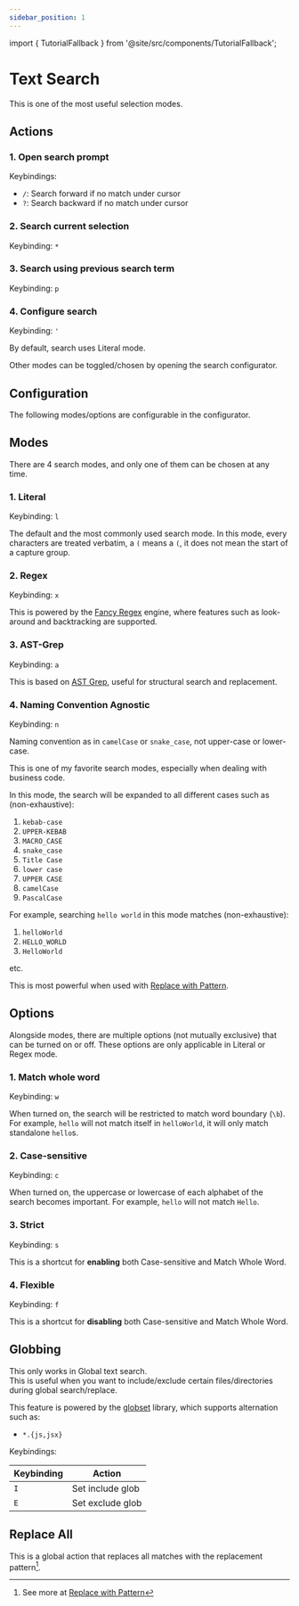```yaml
---
sidebar_position: 1
---
```


import { TutorialFallback } from '@site/src/components/TutorialFallback';

# Text Search

This is one of the most useful selection modes.

## Actions

### 1. Open search prompt

Keybindings:

- `/`: Search forward if no match under cursor
- `?`: Search backward if no match under cursor

### 2. Search current selection

Keybinding: `*`

<TutorialFallback filename="search-current-selection"/>

### 3. Search using previous search term

Keybinding: `p`

### 4. Configure search

Keybinding: `'`

By default, search uses Literal mode.

Other modes can be toggled/chosen by opening the search configurator.

## Configuration

The following modes/options are configurable in the configurator.

## Modes

There are 4 search modes, and only one of them can be chosen at any time.

### 1. Literal

Keybinding: `l`

The default and the most commonly used search mode. In this mode, every
characters are treated verbatim, a `(` means a `(`, it does not mean the start
of a capture group.

<TutorialFallback filename="literal-search"/>

### 2. Regex

Keybinding: `x`

This is powered by the [Fancy Regex](https://github.com/fancy-regex/fancy-regex) engine,
where features such as look-around and backtracking are supported.

<TutorialFallback filename="regex"/>

### 3. AST-Grep

Keybinding: `a`

This is based on [AST Grep](https://github.com/ast-grep/ast-grep), useful for structural search and replacement.

<TutorialFallback filename="ast-grep"/>

### 4. Naming Convention Agnostic

Keybinding: `n`

Naming convention as in `camelCase` or `snake_case`, not upper-case or lower-case.

This is one of my favorite search modes, especially when dealing with business code.

In this mode, the search will be expanded to all different cases such as (non-exhaustive):

1. `kebab-case`
2. `UPPER-KEBAB`
3. `MACRO_CASE`
4. `snake_case`
5. `Title Case`
6. `lower case`
7. `UPPER CASE`
8. `camelCase`
9. `PascalCase`

For example, searching `hello world` in this mode matches (non-exhaustive):

1. `helloWorld`
2. `HELLO_WORLD`
3. `HelloWorld`

etc.

This is most powerful when used with [Replace with Pattern](../../actions/index.md#replace-with-pattern).

<TutorialFallback filename="naming-convention-agnostic"/>

## Options

Alongside modes, there are multiple options (not mutually exclusive) that can be turned on or off.
These options are only applicable in Literal or Regex mode.

### 1. Match whole word

Keybinding: `w`

When turned on, the search will be restricted to match word boundary (`\b`). For example, `hello` will not match itself in `helloWorld`, it will only match standalone `hello`s.

<TutorialFallback filename="match-whole-word"/>

### 2. Case-sensitive

Keybinding: `c`

When turned on, the uppercase or lowercase of each alphabet of the search becomes important. For example, `hello` will not match `Hello`.

<TutorialFallback filename="case-sensitive"/>

### 3. Strict

Keybinding: `s`

This is a shortcut for **enabling** both Case-sensitive and Match Whole Word.

### 4. Flexible

Keybinding: `f`

This is a shortcut for **disabling** both Case-sensitive and Match Whole Word.

## Globbing

This only works in Global text search.  
This is useful when you want to include/exclude certain files/directories during
global search/replace.

This feature is powered by the [globset](https://docs.rs/globset/latest/globset/#syntax) library, which supports alternation such as:

- `*.{js,jsx}`

Keybindings:

| Keybinding | Action           |
| ---------- | ---------------- |
| `I`        | Set include glob |
| `E`        | Set exclude glob |

## Replace All

This is a global action that replaces all matches with the replacement pattern[^1].

<TutorialFallback filename="replace-all"/>

[^1]: See more at [Replace with Pattern](../../actions/index.md#replace-with-pattern)
